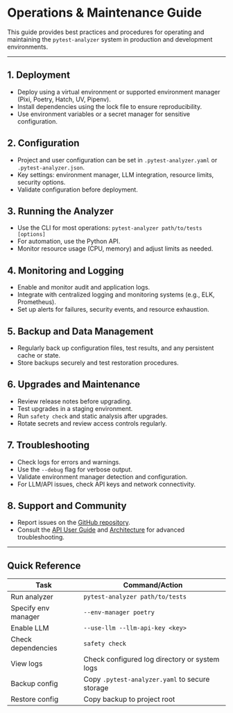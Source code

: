 # Operations & Maintenance Guide

This guide provides best practices and procedures for operating and maintaining the `pytest-analyzer` system in production and development environments.

---

## 1. Deployment

- Deploy using a virtual environment or supported environment manager (Pixi, Poetry, Hatch, UV, Pipenv).
- Install dependencies using the lock file to ensure reproducibility.
- Use environment variables or a secret manager for sensitive configuration.

## 2. Configuration

- Project and user configuration can be set in `.pytest-analyzer.yaml` or `.pytest-analyzer.json`.
- Key settings: environment manager, LLM integration, resource limits, security options.
- Validate configuration before deployment.

## 3. Running the Analyzer

- Use the CLI for most operations:
  `pytest-analyzer path/to/tests [options]`
- For automation, use the Python API.
- Monitor resource usage (CPU, memory) and adjust limits as needed.

## 4. Monitoring and Logging

- Enable and monitor audit and application logs.
- Integrate with centralized logging and monitoring systems (e.g., ELK, Prometheus).
- Set up alerts for failures, security events, and resource exhaustion.

## 5. Backup and Data Management

- Regularly back up configuration files, test results, and any persistent cache or state.
- Store backups securely and test restoration procedures.

## 6. Upgrades and Maintenance

- Review release notes before upgrading.
- Test upgrades in a staging environment.
- Run `safety check` and static analysis after upgrades.
- Rotate secrets and review access controls regularly.

## 7. Troubleshooting

- Check logs for errors and warnings.
- Use the `--debug` flag for verbose output.
- Validate environment manager detection and configuration.
- For LLM/API issues, check API keys and network connectivity.

## 8. Support and Community

- Report issues on the [GitHub repository](https://github.com/MementoRC/llm-pytest-analyzer).
- Consult the [API User Guide](api-user-guide.md) and [Architecture](architecture.md) for advanced troubleshooting.

---

## Quick Reference

| Task                | Command/Action                                 |
|---------------------|------------------------------------------------|
| Run analyzer        | `pytest-analyzer path/to/tests`                |
| Specify env manager | `--env-manager poetry`                         |
| Enable LLM          | `--use-llm --llm-api-key <key>`                |
| Check dependencies  | `safety check`                                 |
| View logs           | Check configured log directory or system logs   |
| Backup config       | Copy `.pytest-analyzer.yaml` to secure storage  |
| Restore config      | Copy backup to project root                     |
